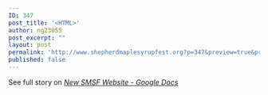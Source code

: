 ```yaml
---
ID: 347
post_title: '<HTML>'
author: ng23055
post_excerpt: ""
layout: post
permalink: 'http://www.shepherdmaplesyrupfest.org?p=347&preview=true&preview_id=347'
published: false
---
```

<p class="expresscurate_source">See full story on <cite><a href="https://docs.google.com/document/d/1AbvApaShJ584RtJzgwYSZz79LjrdvNZgO-AWWsgmGXk/edit">New SMSF Website - Google Docs</a></cite></p>